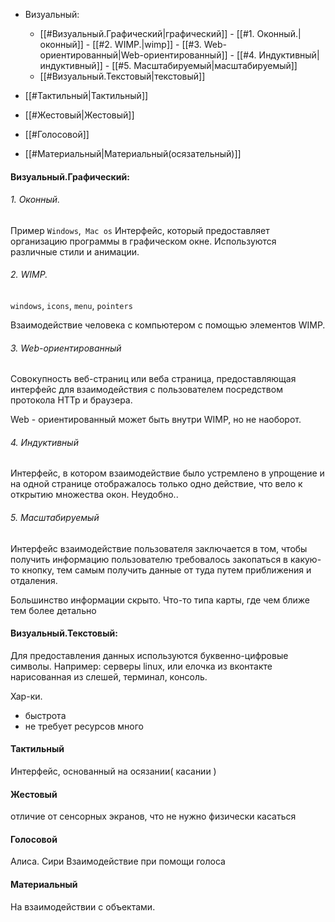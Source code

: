 - Визуальный:
	- [[#Визуальный.Графический|графический]]
		\- [[#1. Оконный.|оконный]] 
		\- [[#2. WIMP.|wimp]]
		\- [[#3. Web-ориентированный|Web-ориентированный]]
		\- [[#4. Индуктивный|индуктивный]]
		\- [[#5. Масштабируемый|масштабируемый]]
	- [[#Визуальный.Текстовый|текстовый]]
	
 - [[#Тактильный|Тактильный]]
 - [[#Жестовый|Жестовый]]
 - [[#Голосовой]]
 - [[#Материальный|Материальный(осязательный)]]

#### Визуальный.Графический:
###### 1. Оконный.

Пример `Windows`,` Mac os`
Интерфейс, который предоставляет организацию программы в графическом окне.
Используются различные стили и анимации. 
###### 2. WIMP.
`windows`, `icons`, `menu`, `pointers`

Взаимодействие человека с компьютером с помощью элементов WIMP.

###### 3. Web-ориентированный

Совокупность веб-страниц или веба страница, предоставляющая интерфейс для взаимодействия с пользователем посредством протокола HTTp и браузера.

Web - ориентированный может быть внутри WIMP, но не наоборот.

###### 4. Индуктивный

Интерфейс, в котором взаимодействие было устремлено в упрощение и на одной странице отображалось только одно действие, что вело к открытию множества окон.
Неудобно..

###### 5. Масштабируемый

Интерфейс взаимодействие пользователя заключается в том, чтобы получить информацию пользователю требовалось закопаться в какую-то кнопку, тем самым получить данные от туда путем приближения и отдаления.

Большинство информации скрыто.
Что-то типа карты, где чем ближе тем более детально


#### Визуальный.Текстовый:

Для предоставления данных используются буквенно-цифровые символы.
Например: серверы linux, или елочка из вконтакте нарисованная из слешей, терминал, консоль.

Хар-ки. 
- быстрота
- не требует ресурсов много

#### Тактильный

Интерфейс, основанный на осязании( касании )

#### Жестовый
отличие от сенсорных экранов, что не нужно физически касаться
#### Голосовой

Алиса. Сири
Взаимодействие при помощи голоса

#### Материальный
На взаимодействии с объектами.
